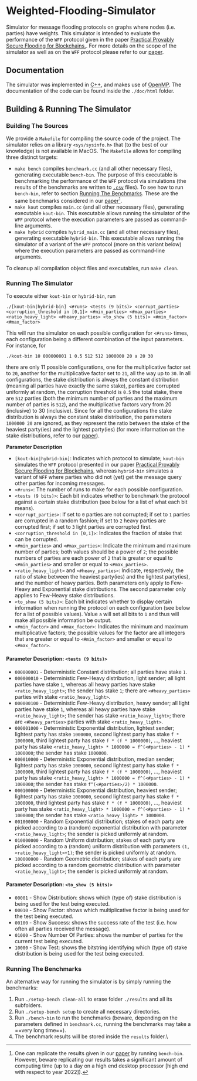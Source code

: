 # Weighted-Flooding-Simulator
Simulator for message flooding protocols on graphs where nodes (i.e. parties) have weights. This simulator is intended to evaluate the performance of the `WFF` protocol given in the paper [Practical Provably Secure Flooding for Blockchains.](https://eprint.iacr.org/2022/608). For more details on the scope of the simulator as well as on the `WFF` protocol please refer to our [paper](https://eprint.iacr.org/2022/608).



## Documentation
The simulator was implemented in [C++](https://en.wikipedia.org/wiki/C%2B%2B), and makes use of [OpenMP](https://en.wikipedia.org/wiki/OpenMP).
The documentation of the code can be found inside the `./doc/html` folder.


## Building & Running The Simulator

### Building The Sources
We provide a `Makefile` for compiling the source code of the project.
The simulator relies on a library `<sys/sysinfo.h>` that (to the best of our knowledge) is not available in MacOS.
The `Makefile` allows for compiling three distinct targets: 
- ```make bench``` compiles `benchmark.cc` (and all other necessary files), generating executable `bench-bin`.
The purpose of this executable is benchmarking the performance of the `WFF` protocol via simulations (the results of the benchmarks are written to [`.csv`](https://en.wikipedia.org/wiki/Comma-separated_values) files). To see how to run `bench-bin`, refer to section [Running The Benchmarks](#running-the-benchmarks).
These are the same benchmarks considered in our [paper](https://eprint.iacr.org/2022/608)[^1].
- ```make kout``` compiles `main.cc` (and all other necessary files), generating executable `kout-bin`.
This executable allows running the simulator of the `WFF` protocol where the execution parameters are passed as command-line arguments.
- ```make hybrid``` compiles `hybrid_main.cc` (and all other necessary files), generating executable `hybrid-bin`.
This executable allows running the simulator of a variant of the `WFF` protocol (more on this variant below) where the execution parameters are passed as command-line arguments.

To cleanup all compilation object files and executables, run `make clean`.


### Running The Simulator
To execute either `kout-bin` or `hybrid-bin`, run
```
./[kout-bin|hybrid-bin] <#runs> <tests (9 bits)> <corrupt_parties> <corruption_threshold in [0,1]> <#min_parties> <#max_parties> <ratio_heavy_light> <#heavy_parties> <to_show (5 bits)> <#min_factor> <#max_factor>
```
This will run the simulator on each possible configuration for `<#runs>` times, each configuration being a different combination of the input parameters.
For instance, for
```
./kout-bin 10 000000001 1 0.5 512 512 1000000 20 a 20 30
```
there are only 11 possible configurations, one for the multiplicative factor set to `20`, another for the multiplicative factor set to `21`, all the way up to `30`.
In all configurations, the stake distribution is always the constant distribution (meaning all parties have exactly the same stake), parties are corrupted uniformly at random, the corruption threshold is `0.5` the total stake, there are `512` parties (both the minimum number of parties and the maximum number of parties is `512`), and the multiplicative factors vary from 20 (inclusive) to 30 (inclusive).
Since for all the configurations the stake distribution is always the constant stake distribution, the parameters `1000000 20` are ignored, as they represent the ratio between the stake of the heaviest party(ies) and the lightest party(ies) (for more information on the stake distributions, refer to our [paper](https://eprint.iacr.org/2022/608)).

**Parameter Description**
- `[kout-bin|hybrid-bin]`: Indicates which protocol to simulate; `kout-bin` simulates the `WFF` protocol presented in our paper [Practical Provably Secure Flooding for Blockchains](https://eprint.iacr.org/2022/608), whereas `hybrid-bin` simulates a variant of `WFF` where parties who did not (yet) get the message query other parties for incoming messages.
- `<#runs>`: The number of runs to make for each possible configuration.
- `<tests (9 bits)>`: Each bit indicates whether to benchmark the protocol against a certain stake distribution (see below for a list of what each bit means).
- `<corrupt_parties>`: If set to `0` parties are not corrupted; if set to `1` parties are corrupted in a random fashion; if set to `2` heavy parties are corrupted first; if set to `3` light parties are corrupted first.
- `<corruption_threshold in [0,1]>`: Indicates the fraction of stake that can be corrupted.
- `<#min_parties>` and `<#max_parties>`: Indicate the minimum and maximum number of parties; both values should be a power of `2`; the possible numbers of parties are each power of `2` that is greater or equal to `<#min_parties>` and smaller or equal to `<#max_parties>`.
- `<ratio_heavy_light>` and `<#heavy_parties>`: Indicate, respectively, the ratio of stake between the heaviest party(ies) and the lightest party(ies), and the number of heavy parties. Both parameters only apply to Few-Heavy and Exponential stake distributions. The second parameter only applies to Few-Heavy stake distributions.
- `<to_show (5 bits)>`: Each bit indicates whether to display certain information when running the protocol on each configuration (see below for a list of possible values).  Value `a` will set all bits to `1` and thus will make all possible information be output.
- `<#min_factor>` and `<#max_factor>`: Indicates the minimum and maximum multiplicative factors; the possible values for the factor are all integers that are greater or equal to `<#min_factor>` and smaller or equal to `<#max_factor>`.


#### Parameter Description: `<tests (9 bits)>`
- `000000001` - Deterministic Constant distribution; all parties have stake `1`.
- `000000010` - Deterministic Few-Heavy distribution, light sender; all light parties have stake `1`, whereas all heavy parties have stake `<ratio_heavy_light>`; the sender has stake `1`; there are `<#heavy_parties>` parties with stake `<ratio_heavy_light>`.
- `000000100` - Deterministic Few-Heavy distribution, heavy sender; all light parties have stake `1`, whereas all heavy parties have stake `<ratio_heavy_light>`; the sender has stake `<ratio_heavy_light>`; there are `<#heavy_parties>` parties with stake `<ratio_heavy_light>`.
- `000001000` - Deterministic Exponential distribution, lightest sender; lightest party has stake `1000000`, second lightest party has stake `f * 1000000`, third lightest party has stake `f * (f * 1000000)`, ..., heaviest party has stake `<ratio_heavy_light> * 1000000 = f^(<#parties> - 1) * 1000000`; the sender has stake `1000000`.
- `000010000` - Deterministic Exponential distribution, median sender; lightest party has stake `1000000`, second lightest party has stake `f * 1000000`, third lightest party has stake `f * (f * 1000000)`, ..., heaviest party has stake `<ratio_heavy_light> * 1000000 = f^(<#parties> - 1) * 1000000`; the sender has stake `f^(<#parties>/2) * 1000000`.
- `000100000` - Deterministic Exponential distribution, heaviest sender; lightest party has stake `1000000`, second lightest party has stake `f * 1000000`, third lightest party has stake `f * (f * 1000000)`, ..., heaviest party has stake `<ratio_heavy_light> * 1000000 = f^(<#parties> - 1) * 1000000`; the sender has stake `<ratio_heavy_light> * 1000000`.
- `001000000` - Random Exponential distribution; stakes of each party are picked according to a (random) exponential distribution with parameter `<ratio_heavy_light>`; the sender is picked uniformly at random.
- `010000000` - Random Uniform distribution; stakes of each party are picked according to a (random) uniform distribution with parameters `(1,<ratio_heavy_light>+1)`; the sender is picked uniformly at random.
- `100000000` - Random Geometric distribution; stakes of each party are picked according to a random geometric distribution with parameter `<ratio_heavy_light>`; the sender is picked uniformly at random.


#### Parameter Description: `<to_show (5 bits)>`
- `00001` - Show Distribution: shows which (type of) stake distribution is being used for the test being executed.
- `00010` - Show Factor: shows which multiplicative factor is being used for the test being executed.
- `00100` - Show Success: shows the success rate of the test (i.e. how often all parties received the message).
- `01000` - Show Number Of Parties: shows the number of parties for the current test being executed.
- `10000` - Show Test: shows the bitstring identifying which (type of) stake distribution is being used for the test being executed.


### Running The Benchmarks
An alternative way for running the simulator is by simply running the benchmarks:
1. Run `./setup-bench clean-all` to erase folder `./results` and all its subfolders.
2. Run `./setup-bench setup` to create all necessary directories.
3. Run `./bench-bin` to run the benchmarks (beware, depending on the parameters defined in `benchmark.cc`, running the benchmarks may take a ==very long time==).
4. The benchmark results will be stored inside the `results` folder.\

[^1]: One can replicate the results given in our [paper](https://eprint.iacr.org/2022/608) by running `bench-bin`. However, beware replicating our results takes a significant amount of computing time (up to a day on a high end desktop processor [high end with respect to year 2022]).
